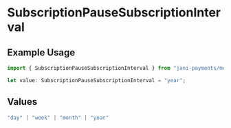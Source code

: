 # SubscriptionPauseSubscriptionInterval

## Example Usage

```typescript
import { SubscriptionPauseSubscriptionInterval } from "jani-payments/models/operations";

let value: SubscriptionPauseSubscriptionInterval = "year";
```

## Values

```typescript
"day" | "week" | "month" | "year"
```